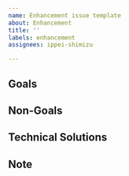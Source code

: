 ```yaml
---
name: Enhancement issue template
about: Enhancement
title: ''
labels: enhancement
assignees: ippei-shimizu

---
```


## Goals

## Non-Goals

## Technical Solutions

## Note
